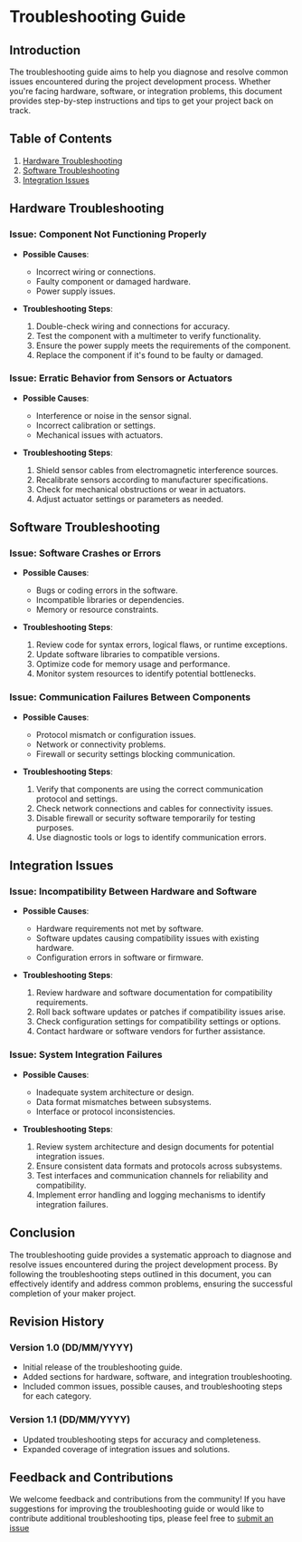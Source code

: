 # Troubleshooting Guide

## Introduction

The troubleshooting guide aims to help you diagnose and resolve common issues encountered during the project development process. Whether you're facing hardware, software, or integration problems, this document provides step-by-step instructions and tips to get your project back on track.

## Table of Contents

1. [Hardware Troubleshooting](#hardware-troubleshooting)
2. [Software Troubleshooting](#software-troubleshooting)
3. [Integration Issues](#integration-issues)

## Hardware Troubleshooting

### Issue: Component Not Functioning Properly

- **Possible Causes**:
  - Incorrect wiring or connections.
  - Faulty component or damaged hardware.
  - Power supply issues.

- **Troubleshooting Steps**:
  1. Double-check wiring and connections for accuracy.
  2. Test the component with a multimeter to verify functionality.
  3. Ensure the power supply meets the requirements of the component.
  4. Replace the component if it's found to be faulty or damaged.

### Issue: Erratic Behavior from Sensors or Actuators

- **Possible Causes**:
  - Interference or noise in the sensor signal.
  - Incorrect calibration or settings.
  - Mechanical issues with actuators.

- **Troubleshooting Steps**:
  1. Shield sensor cables from electromagnetic interference sources.
  2. Recalibrate sensors according to manufacturer specifications.
  3. Check for mechanical obstructions or wear in actuators.
  4. Adjust actuator settings or parameters as needed.

## Software Troubleshooting

### Issue: Software Crashes or Errors

- **Possible Causes**:
  - Bugs or coding errors in the software.
  - Incompatible libraries or dependencies.
  - Memory or resource constraints.

- **Troubleshooting Steps**:
  1. Review code for syntax errors, logical flaws, or runtime exceptions.
  2. Update software libraries to compatible versions.
  3. Optimize code for memory usage and performance.
  4. Monitor system resources to identify potential bottlenecks.

### Issue: Communication Failures Between Components

- **Possible Causes**:
  - Protocol mismatch or configuration issues.
  - Network or connectivity problems.
  - Firewall or security settings blocking communication.

- **Troubleshooting Steps**:
  1. Verify that components are using the correct communication protocol and settings.
  2. Check network connections and cables for connectivity issues.
  3. Disable firewall or security software temporarily for testing purposes.
  4. Use diagnostic tools or logs to identify communication errors.

## Integration Issues

### Issue: Incompatibility Between Hardware and Software

- **Possible Causes**:
  - Hardware requirements not met by software.
  - Software updates causing compatibility issues with existing hardware.
  - Configuration errors in software or firmware.

- **Troubleshooting Steps**:
  1. Review hardware and software documentation for compatibility requirements.
  2. Roll back software updates or patches if compatibility issues arise.
  3. Check configuration settings for compatibility settings or options.
  4. Contact hardware or software vendors for further assistance.

### Issue: System Integration Failures

- **Possible Causes**:
  - Inadequate system architecture or design.
  - Data format mismatches between subsystems.
  - Interface or protocol inconsistencies.

- **Troubleshooting Steps**:
  1. Review system architecture and design documents for potential integration issues.
  2. Ensure consistent data formats and protocols across subsystems.
  3. Test interfaces and communication channels for reliability and compatibility.
  4. Implement error handling and logging mechanisms to identify integration failures.

## Conclusion

The troubleshooting guide provides a systematic approach to diagnose and resolve issues encountered during the project development process. By following the troubleshooting steps outlined in this document, you can effectively identify and address common problems, ensuring the successful completion of your maker project.

## Revision History

### Version 1.0 (DD/MM/YYYY)

- Initial release of the troubleshooting guide.
- Added sections for hardware, software, and integration troubleshooting.
- Included common issues, possible causes, and troubleshooting steps for each category.

### Version 1.1 (DD/MM/YYYY)

- Updated troubleshooting steps for accuracy and completeness.
- Expanded coverage of integration issues and solutions.

## Feedback and Contributions

We welcome feedback and contributions from the community! If you have suggestions for improving the troubleshooting guide or would like to contribute additional troubleshooting tips, please feel free to [submit an issue](link/to/issue/tracker)
